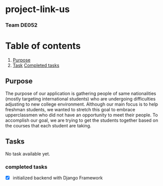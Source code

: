 # project-link-us
### Team DE052 

# Table of contents
1. [Purpose](#purpose)
2. [Task](#task)
    [Completed tasks](#ctask)

## Purpose <a name="purpose"></a>
The purpose of our application is gathering people of same nationalities (mostly targeting international students) who are undergoing difficulties adjusting to new college environment. Although our main focus is to help freshman students, we wanted to stretch this goal to embrace upperclassmen who did not have an opportunity to meet their people. To accomplish our goal, we are trying to get the students together based on the courses that each student are taking.

## Tasks <a name="task"></a>
No task available yet.
### completed tasks <a name="ctask"></a>
- [x] initialized backend with Django Framework